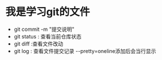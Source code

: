 我是学习git的文件
===

- git commit -m "提交说明"
- git status : 查看当前仓库状态
- git diff :查看文件改动
- git log : 查看文件提交记录 --pretty=oneline添加后会当行显示
